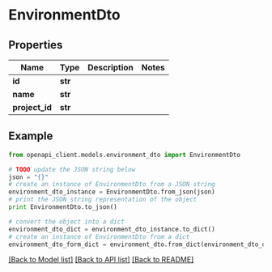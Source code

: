 # EnvironmentDto


## Properties

Name | Type | Description | Notes
------------ | ------------- | ------------- | -------------
**id** | **str** |  | 
**name** | **str** |  | 
**project_id** | **str** |  | 

## Example

```python
from openapi_client.models.environment_dto import EnvironmentDto

# TODO update the JSON string below
json = "{}"
# create an instance of EnvironmentDto from a JSON string
environment_dto_instance = EnvironmentDto.from_json(json)
# print the JSON string representation of the object
print EnvironmentDto.to_json()

# convert the object into a dict
environment_dto_dict = environment_dto_instance.to_dict()
# create an instance of EnvironmentDto from a dict
environment_dto_form_dict = environment_dto.from_dict(environment_dto_dict)
```
[[Back to Model list]](../README.md#documentation-for-models) [[Back to API list]](../README.md#documentation-for-api-endpoints) [[Back to README]](../README.md)


